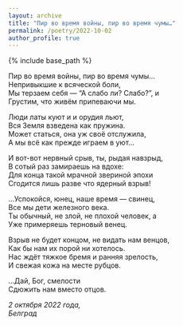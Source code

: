 ```yaml
---
layout: archive
title: "Пир во время войны, пир во время чумы…"
permalink: /poetry/2022-10-02
author_profile: true
---
```


{% include base_path %}

Пир во время войны, пир во время чумы… <br>
Непривыкшие к всяческой боли, <br>
Мы терзаем себя — “А слабо ли? Слабо?”, и <br>
Грустим, что живём припеваючи мы. <br>

Люди латы куют и и орудия льют, <br>
Вся Земля взведена как пружина. <br>
Может статься, она уж своё отслужила, <br>
А мы всё как прежде играем в уют… <br>

И вот-вот нервный срыв, ты, рыдая навзрыд, <br>
В сотый раз замираешь на вдохе: <br>
Для конца такой мрачной звериной эпохи <br>
Сгодится лишь разве что ядерный взрыв! <br>

…Успокойся, юнец, наше время — свинец, <br>
Все мы дети железного века. <br>
Ты обычный, не злой, не плохой человек, а <br>
Уже примеряешь терновый венец. <br>

Взрыв не будет концом, не видать нам венцов, <br>
Как бы нам их порой ни хотелось. <br>
Нас ждёт тяжкое бремя и ранняя зрелость, <br>
И свежая кожа на месте рубцов. <br>

…Дай, Бог, смелости <br>
Сдюжить нам вместо отцов. <br>

<i>2 октября 2022 года,</i> <br>
<i>Белград</i>
